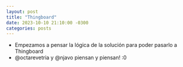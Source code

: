 ```yaml
---
layout: post
title: "Thingboard"
date: 2023-10-10 21:10:00 -0300
categories: posts
---
```

- Empezamos a pensar la lógica de la solución para poder pasarlo a Thingboard
- @octarevetria y @njavo piensan y piensan! :0

